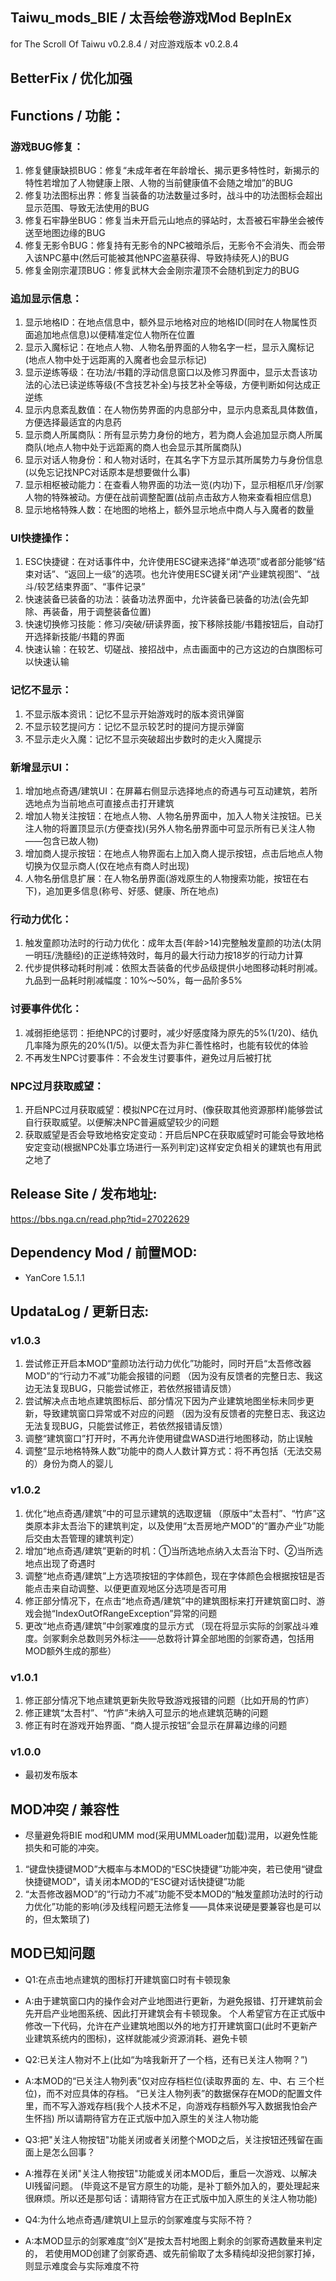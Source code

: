 ## Taiwu_mods_BIE / 太吾绘卷游戏Mod BepInEx

for The Scroll Of Taiwu v0.2.8.4 / 对应游戏版本 v0.2.8.4

## BetterFix / 优化加强

## Functions / 功能：
### 游戏BUG修复：
1. 修复健康缺损BUG：修复“未成年者在年龄增长、揭示更多特性时，新揭示的特性若增加了人物健康上限、人物的当前健康值不会随之增加”的BUG
1. 修复功法图标出界：修复当装备的功法数量过多时，战斗中的功法图标会超出显示范围、导致无法使用的BUG
1. 修复石牢静坐BUG：修复当未开启元山地点的驿站时，太吾被石牢静坐会被传送至地图边缘的BUG
1. 修复无影令BUG：修复持有无影令的NPC被暗杀后，无影令不会消失、而会带入该NPC墓中(然后可能被其他NPC盗墓获得、导致持续死人)的BUG
1. 修复金刚宗灌顶BUG：修复武林大会金刚宗灌顶不会随机到定力的BUG

### 追加显示信息：
1. 显示地格ID：在地点信息中，额外显示地格对应的地格ID(同时在人物属性页面追加地点信息)以便精准定位人物所在位置
1. 显示入魔标记：在地点人物、人物名册界面的人物名字一栏，显示入魔标记(地点人物中处于远距离的入魔者也会显示标记)
1. 显示逆练等级：在功法/书籍的浮动信息窗口以及修习界面中，显示太吾该功法的心法已读逆练等级(不含技艺补全)与技艺补全等级，方便判断如何达成正逆练
1. 显示内息紊乱数值：在人物伤势界面的内息部分中，显示内息紊乱具体数值，方便选择最适宜的内息药
1. 显示商人所属商队：所有显示势力身份的地方，若为商人会追加显示商人所属商队(地点人物中处于远距离的商人也会显示其所属商队)
1. 显示对话人物身份：和人物对话时，在其名字下方显示其所属势力与身份信息(以免忘记找NPC对话原本是想要做什么事)
1. 显示相枢被动能力：在查看人物界面的功法一览(内功)下，显示相枢爪牙/剑冢人物的特殊被动。方便在战前调整配置(战前点击敌方人物来查看相应信息)
1. 显示地格特殊人数：在地图的地格上，额外显示地点中商人与入魔者的数量

### UI快捷操作：
1. ESC快捷键：在对话事件中，允许使用ESC键来选择“单选项”或者部分能够“结束对话”、“返回上一级”的选项。也允许使用ESC键关闭“产业建筑视图”、“战斗/较艺结束界面”、“事件记录”
1. 快速装备已装备的功法：装备功法界面中，允许装备已装备的功法(会先卸除、再装备，用于调整装备位置)
1. 快速切换修习技能：修习/突破/研读界面，按下移除技能/书籍按钮后，自动打开选择新技能/书籍的界面
1. 快速认输：在较艺、切磋战、接招战中，点击画面中的己方这边的白旗图标可以快速认输

### 记忆不显示：
1. 不显示版本资讯：记忆不显示开始游戏时的版本资讯弹窗
1. 不显示较艺提问方：记忆不显示较艺时的提问方提示弹窗
1. 不显示走火入魔：记忆不显示突破超出步数时的走火入魔提示

### 新增显示UI：
1. 增加地点奇遇/建筑UI：在屏幕右侧显示选择地点的奇遇与可互动建筑，若所选地点为当前地点可直接点击打开建筑
1. 增加人物关注按钮：在地点人物、人物名册界面中，加入人物关注按钮。已关注人物的将置顶显示(方便查找)(另外人物名册界面中可显示所有已关注人物——包含已故人物)
1. 增加商人提示按钮：在地点人物界面右上加入商人提示按钮，点击后地点人物切换为仅显示商人(仅在地点有商人时出现)
1. 人物名册信息扩展：在人物名册界面(游戏原生的人物搜索功能，按钮在右下)，追加更多信息(称号、好感、健康、所在地点)

### 行动力优化：
1. 触发童颜功法时的行动力优化：成年太吾(年龄>14)完整触发童颜的功法(太阴一明珏/洗髓经)的正逆练特效时，每月的最大行动力按18岁的行动力计算
1. 代步提供移动耗时削减：依照太吾装备的代步品级提供小地图移动耗时削减。九品到一品耗时削减幅度：10%～50%，每一品阶多5%

### 讨要事件优化：
1. 减弱拒绝惩罚：拒绝NPC的讨要时，减少好感度降为原先的5%(1/20)、结仇几率降为原先的20%(1/5)。以便太吾为非仁善性格时，也能有较优的体验
1. 不再发生NPC讨要事件：不会发生讨要事件，避免过月后被打扰

### NPC过月获取威望：
1. 开启NPC过月获取威望：模拟NPC在过月时、(像获取其他资源那样)能够尝试自行获取威望。以便解决NPC普遍威望较少的问题
1. 获取威望是否会导致地格安定变动：开启后NPC在获取威望时可能会导致地格安定变动(根据NPC处事立场进行一系列判定)这样安定负相关的建筑也有用武之地了

## Release Site / 发布地址:
https://bbs.nga.cn/read.php?tid=27022629

## Dependency Mod / 前置MOD:
* YanCore 1.5.1.1

## UpdataLog / 更新日志:

### v1.0.3
1. 尝试修正开启本MOD“童颜功法行动力优化”功能时，同时开启“太吾修改器MOD”的“行动力不减”功能会报错的问题
（因为没有反馈者的完整日志、我这边无法复现BUG，只能尝试修正，若依然报错请反馈）
1. 尝试解决点击地点建筑图标后、部分情况下因为产业建筑地图坐标未同步更新，导致建筑窗口异常或不对应的问题
（因为没有反馈者的完整日志、我这边无法复现BUG，只能尝试修正，若依然报错请反馈）
1. 调整“建筑窗口”打开时，不再允许使用键盘WASD进行地图移动，防止误触
1. 调整“显示地格特殊人数”功能中的商人人数计算方式：将不再包括（无法交易的）身份为商人的婴儿

### v1.0.2
1. 优化“地点奇遇/建筑”中的可显示建筑的选取逻辑
（原版中“太吾村”、“竹庐”这类原本非太吾治下的建筑判定，以及使用“太吾房地产MOD”的“置办产业”功能后交由太吾管理的建筑判定）
1. 增加“地点奇遇/建筑”更新的时机：①当所选地点纳入太吾治下时、②当所选地点出现了奇遇时
1. 调整“地点奇遇/建筑”上方选项按钮的字体颜色，现在字体颜色会根据按钮是否能点击来自动调整、以便更直观地区分选项是否可用
1. 修正部分情况下，在点击“地点奇遇/建筑”中的建筑图标来打开建筑窗口时、游戏会抛“IndexOutOfRangeException”异常的问题
1. 更改“地点奇遇/建筑”中剑冢难度的显示方式
（现在将显示实际的剑冢战斗难度。剑冢剩余总数则另外标注——总数将计算全部地图的剑冢奇遇，包括用MOD额外生成的那些）

### v1.0.1
1. 修正部分情况下地点建筑更新失败导致游戏报错的问题（比如开局的竹庐）
1. 修正建筑“太吾村”、“竹庐”未纳入可显示的地点建筑范畴的问题
1. 修正有时在游戏开始界面、“商人提示按钮”会显示在屏幕边缘的问题

### v1.0.0
* 最初发布版本

## MOD冲突 / 兼容性
* 尽量避免将BIE mod和UMM mod(采用UMMLoader加载)混用，以避免性能损失和可能的冲突。

1. “键盘快捷键MOD”大概率与本MOD的“ESC快捷键”功能冲突，若已使用“键盘快捷键MOD”，请关闭本MOD的“ESC键对话快捷键”功能
1. “太吾修改器MOD”的“行动力不减”功能不受本MOD的“触发童颜功法时的行动力优化”功能的影响(涉及线程问题无法修复——具体来说硬是要兼容也是可以的，但太繁琐了)

## MOD已知问题

* Q1:在点击地点建筑的图标打开建筑窗口时有卡顿现象
* A:由于建筑窗口内的操作会对产业地图进行更新，为避免报错、打开建筑前会先开启产业地图系统、因此打开建筑会有卡顿现象。
个人希望官方在正式版中修改一下代码，允许在产业建筑地图以外的地方打开建筑窗口(此时不更新产业建筑系统内的图标)，这样就能减少资源消耗、避免卡顿

* Q2:已关注人物对不上(比如“为啥我新开了一个档，还有已关注人物啊？”)
* A:本MOD的“已关注人物列表”仅对应存档栏位(读取界面的 左、中、右 三个栏位)，而不对应具体的存档。
“已关注人物列表”的数据保存在MOD的配置文件里，而不写入游戏存档(我个人技术不足，向游戏存档额外写入数据我怕会产生怀挡)
所以请期待官方在正式版中加入原生的关注人物功能

* Q3:把"关注人物按钮"功能关闭或者关闭整个MOD之后，关注按钮还残留在画面上是怎么回事？
* A:推荐在关闭"关注人物按钮"功能或关闭本MOD后，重启一次游戏、以解决UI残留问题。
(毕竟这不是官方原生的功能，是补丁额外加入的，要处理起来很麻烦。所以还是那句话：请期待官方在正式版中加入原生的关注人物功能)

* Q4:为什么地点奇遇/建筑UI上显示的剑冢难度与实际不符？
* A:本MOD显示的剑冢难度“剑X”是按太吾村地图上剩余的剑冢奇遇数量来判定的，
若使用MOD创建了剑冢奇遇、或先前偷取了太多精纯却没把剑冢打掉，则显示难度会与实际难度不符
